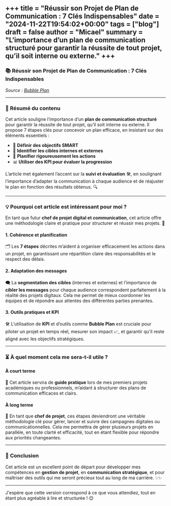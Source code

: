 +++
title = "Réussir son Projet de Plan de Communication : 7 Clés Indispensables"
date = "2024-11-22T19:54:02+00:00"
tags = ["blog"]
draft = false
author = "Micael"
summary = "L’importance d’un plan de communication structuré pour garantir la réussite de tout projet, qu’il soit interne ou externe."
+++
---

### 📚 **Réussir son Projet de Plan de Communication : 7 Clés Indispensables**  
_Source : [Bubble Plan](https://bubbleplan.net/blog/plan-communication-gestion-projet-top7/)_

---

### 📝 **Résumé du contenu**  
Cet article souligne l’importance d’un **plan de communication structuré** pour garantir la réussite de tout projet, qu’il soit interne ou externe. Il propose 7 étapes clés pour concevoir un plan efficace, en insistant sur des éléments essentiels :  

- 🎯 **Définir des objectifs SMART**  
- 👥 **Identifier les cibles internes et externes**  
- 📅 **Planifier rigoureusement les actions**  
- 📊 **Utiliser des KPI pour évaluer la progression**  

L’article met également l’accent sur la **suivi et évaluation** 🛠️, en soulignant l’importance d’adapter la communication à chaque audience et de réajuster le plan en fonction des résultats obtenus. 🔍

---

### 💡 **Pourquoi cet article est intéressant pour moi ?**

En tant que futur **chef de projet digital et communication**, cet article offre une méthodologie claire et pratique pour structurer et réussir mes projets. 🚀

#### 1. **Cohérence et planification**  
🗂️ Les **7 étapes** décrites m’aident à organiser efficacement les actions dans un projet, en garantissant une répartition claire des responsabilités et le respect des délais.

#### 2. **Adaptation des messages**  
🗨️ La **segmentation des cibles** (internes et externes) et l’importance de **cibler les messages** pour chaque audience correspondent parfaitement à la réalité des projets digitaux. Cela me permet de mieux coordonner les équipes et de répondre aux attentes des différentes parties prenantes.

#### 3. **Outils pratiques et KPI**  
🛠️ L’utilisation de **KPI** et d’outils comme **Bubble Plan** est cruciale pour piloter un projet en temps réel, mesurer son impact 📈, et garantir qu’il reste aligné avec les objectifs stratégiques.

---

### ⏳ **À quel moment cela me sera-t-il utile ?**

#### **À court terme**  
🔎 Cet article servira de **guide pratique** lors de mes premiers projets académiques ou professionnels, m’aidant à structurer des plans de communication efficaces et clairs.

#### **À long terme**  
🌟 En tant que **chef de projet**, ces étapes deviendront une véritable méthodologie clé pour gérer, lancer et suivre des campagnes digitales ou communicationnelles. Cela me permettra de gérer plusieurs projets en parallèle, en toute clarté et efficacité, tout en étant flexible pour répondre aux priorités changeantes.

---

### 🌱 **Conclusion**  
Cet article est un excellent point de départ pour développer mes compétences en **gestion de projet**, en **communication stratégique**, et pour maîtriser des outils qui me seront précieux tout au long de ma carrière. 💡✨

--- 

J'espère que cette version correspond à ce que vous attendiez, tout en étant plus agréable à lire et structurée ! 😊